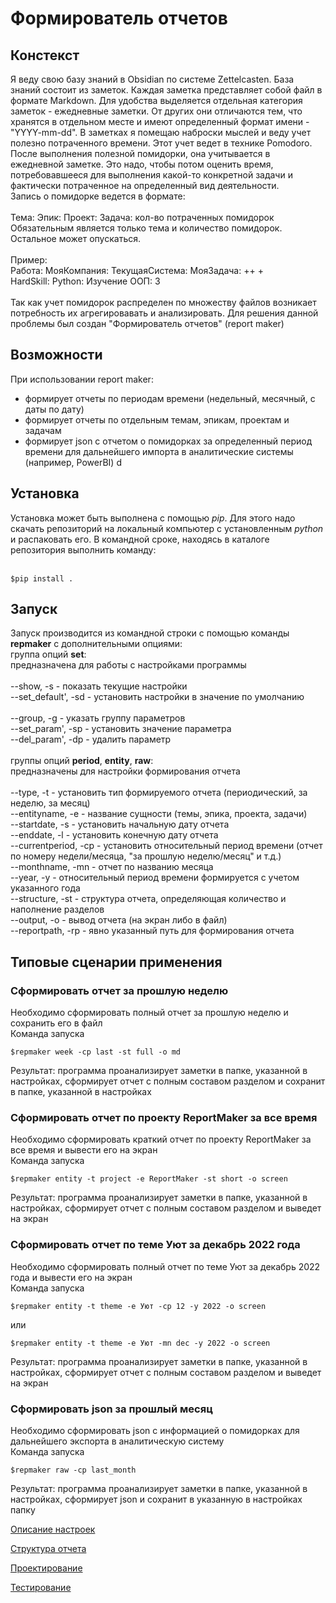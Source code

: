 ﻿# Формирователь отчетов
## Констекст
Я веду свою базу знаний в Obsidian по системе Zettelcasten. База знаний состоит из заметок. Каждая заметка представляет собой файл в формате Markdown. Для удобства выделяется отдельная категория заметок - ежедневные заметки. От других они отличаются тем, что хранятся в отдельном месте и имеют определенный формат имени - "YYYY-mm-dd". В заметках я помещаю наброски мыслей и веду учет полезно потраченного времени. Этот учет ведет в технике Pomodoro. После выполнения полезной помидорки, она учитывается в ежедневной заметке. Это надо, чтобы потом оценить время, потребовавшееся для выполнения какой-то конкретной задачи и фактически потраченное на определенный вид деятельности.
<br>
Запись о помидорке ведется в формате:<br><br>
Тема: Эпик: Проект: Задача: кол-во потраченных помидорок<br>
Обязательным является только тема и количество помидорок. Остальное может опускаться.<br>
<br>
Пример:<br>
Работа: МояКомпания: ТекущаяСистема: МояЗадача: ++ + <br>
HardSkill: Python: Изучение ООП: 3<br>
<br>
Так как учет помидорок распределен по множеству файлов возникает потребность их агрегировавать и анализировать. Для решения данной проблемы был создан "Формирователь отчетов" (report maker)

## Возможности
При использовании report maker:
- формирует отчеты по периодам времени (недельный, месячный, с даты по дату)
- формирует отчеты по отдельным темам, эпикам, проектам и задачам
- формирует json с отчетом о помидорках за определенный период времени для дальнейшего импорта в аналитические системы (например, PowerBI)
d
## Установка
Установка может быть выполнена с помощью *pip*. Для этого надо скачать репозиторий на локальный компьютер с установленным *python* и распаковать его. В командной сроке, находясь в каталоге репозитория выполнить команду:<br><br>
```
$pip install .
```

## Запуск
Запуск производится из командной строки с помощью команды **repmaker** с дополнительными опциями:
<br>
группа опций **set**:<br>
предназначена для работы с настройками программы<br><br>
--show, -s - показать текущие настройки<br>
--set_default', -sd - установить настройки в значение по умолчанию<br><br>
--group, -g - указать группу параметров<br>
--set_param', -sp - установить значение параметра<br>
--del_param', -dp - удалить параметр<br>
<br>
группы опций **period**, **entity**, **raw**:<br>
предназначены для настройки формирования отчета<br><br>
--type, -t - установить тип формируемого отчета (периодический, за неделю, за месяц)<br>
--entityname, -e - название сущности (темы, эпика, проекта, задачи)<br>
--startdate, -s - установить начальную дату отчета<br>
--enddate, -l - установить конечную дату отчета<br>
--currentperiod, -cp - установить относительный период времени (отчет по номеру недели/месяца, "за прошлую неделю/месяц" и т.д.)<br>
--monthname, -mn - отчет по названию месяца<br>
--year, -y - относительный период времени формируется с учетом указанного года<br>
--structure, -st - структура отчета, определяющая количество и наполнение разделов<br>
--output, -o - вывод отчета (на экран либо в файл)<br>
--reportpath, -rp - явно указанный путь для формирования отчета<br>

## Типовые сценарии применения
### Сформировать отчет за прошлую неделю
Необходимо сформировать полный отчет за прошлую неделю и сохранить его в файл<br>
Команда запуска<br>
```
$repmaker week -cp last -st full -o md
```
Результат: программа проанализирует заметки в папке, указанной в настройках, сформирует отчет с полным составом разделом и сохранит в папке, указанной в настройках

### Сформировать отчет по проекту ReportMaker за все время
Необходимо сформировать краткий отчет по проекту ReportMaker за все время и вывести его на экран<br>
Команда запуска<br>
```
$repmaker entity -t project -e ReportMaker -st short -o screen
```
Результат: программа проанализирует заметки в папке, указанной в настройках, сформирует отчет с полным составом разделом и выведет на экран

### Сформировать отчет по теме Уют за декабрь 2022 года
Необходимо сформировать полный отчет по теме Уют за декабрь 2022 года и вывести его на экран<br>
Команда запуска<br>
```
$repmaker entity -t theme -e Уют -cp 12 -y 2022 -o screen
```
или
```
$repmaker entity -t theme -e Уют -mn dec -y 2022 -o screen
```
Результат: программа проанализирует заметки в папке, указанной в настройках, сформирует отчет с полным составом разделом и выведет на экран

### Сформировать json за прошлый месяц
Необходимо сформировать json с информацией о помидорках для дальнейшего экспорта в аналитическую систему<br>
Команда запуска<br>
```
$repmaker raw -cp last_month
```
Результат: программа проанализирует заметки в папке, указанной в настройках, сформирует json и сохранит в указанную в настройках папку

[Описание настроек](Docs/Settings.md)

[Структура отчета](Docs/Report_struct.md)

[Проектирование](Docs/Proj.md)

[Тестирование](Docs/Testing.md)
